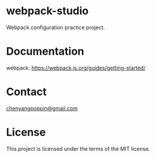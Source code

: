 # webpack-studio
Webpack configuration practice project.

# Documentation
webpack: https://webpack.js.org/guides/getting-started/

# Contact
chenyangpoppin@gmail.com

# License
This project is licensed under the terms of the MIT license.
